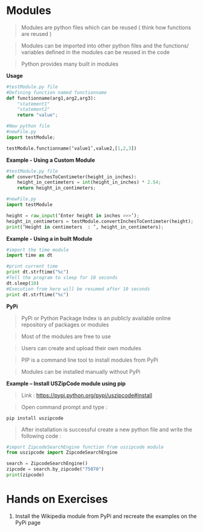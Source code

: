 # Modules

> Modules are python files which can be reused ( think how functions
> are reused )

> Modules can be imported into other python files and the functions/
> variables defined in the modules can be reused in the code

> Python provides many built in modules


**Usage**
```python
#testModule.py file
#Defining function named functionname
def functionname(arg1,arg2,arg3):
	"statement1"
	"statement2"
	return "value";
```

```python
#New python file
#newFile.py
import testModule;

testModule.functionname(‘value1’,value2,[1,2,3])

```

**Example - Using a Custom Module**

```python
#testModule.py file
def convertInchesToCentimeter(height_in_inches):
	height_in_centimeters = int(height_in_inches) * 2.54;
	return height_in_centimeters;
```
```python
#newFile.py
import testModule

height = raw_input(‘Enter height in inches >>>’);
height_in_centimeters = testModule.convertInchesToCentimeter(height);
print(‘Height in centimeters  : ’, height_in_centimeters);

```

**Example - Using a in built Module**
```python
#import the time module
import time as dt

#print current time
print dt.strftime("%c")
#Tell the program to sleep for 10 seconds
dt.sleep(10)
#Execution from here will be resumed after 10 seconds
print dt.strftime("%c")
```


**PyPi**

> PyPi or Python Package Index is an publicly available online
> repository of packages or modules

> Most of the modules are free to use

> Users can create and upload their own modules

> PIP is a command line tool to install modules from PyPi

> Modules can be installed manually without PyPi

**Example – Install USZipCode module using pip**

>Link : https://pypi.python.org/pypi/uszipcode#install

>Open command prompt and type :

```shell
pip install uszipcode
```
>After installation is successful create a new python file and write the following code :

```python
#import ZipcodeSearchEngine function from uszipcode module
from uszipcode import ZipcodeSearchEngine

search = ZipcodeSearchEngine()
zipcode = search.by_zipcode("75070")
print(zipcode)
```

# Hands on Exercises

1) Install the Wikipedia module from PyPi and recreate the examples on the PyPi page
